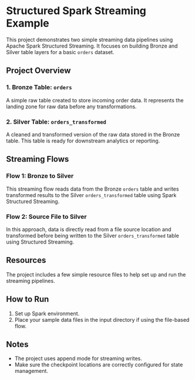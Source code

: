 # Structured Spark Streaming Example

This project demonstrates two simple streaming data pipelines using Apache Spark Structured Streaming. It focuses on building Bronze and Silver table layers for a basic `orders` dataset.

## Project Overview

### 1. Bronze Table: `orders`
A simple raw table created to store incoming order data. It represents the landing zone for raw data before any transformations.

### 2. Silver Table: `orders_transformed`
A cleaned and transformed version of the raw data stored in the Bronze table. This table is ready for downstream analytics or reporting.

## Streaming Flows

### Flow 1: Bronze to Silver
This streaming flow reads data from the Bronze `orders` table and writes transformed results to the Silver `orders_transformed` table using Spark Structured Streaming.

### Flow 2: Source File to Silver
In this approach, data is directly read from a file source location and transformed before being written to the Silver `orders_transformed` table using Structured Streaming.

## Resources

The project includes a few simple resource files to help set up and run the streaming pipelines.

## How to Run

1. Set up Spark environment.
2. Place your sample data files in the input directory if using the file-based flow.

## Notes

- The project uses append mode for streaming writes.
- Make sure the checkpoint locations are correctly configured for state management.
